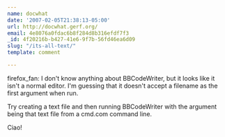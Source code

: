 ```yaml
---
name: docwhat
date: '2007-02-05T21:38:13-05:00'
url: http://docwhat.gerf.org/
email: 4e8076a0fdac6b8f284d8b316efdf7f3
_id: 4f20216b-b427-41e6-9f7b-56fd46ea6d09
slug: "/its-all-text/"
template: comment

---
```


firefox_fan:  I don't know anything about BBCodeWriter, but it looks like it isn't a normal editor.  I'm guessing that it doesn't accept a filename as the first argument when run.

Try creating a text file and then running BBCodeWriter with the argument being that text file from a cmd.com command line.

Ciao!
